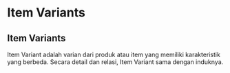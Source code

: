 # Item Variants

## Item Variants

Item Variant adalah varian dari produk atau item yang memiliki karakteristik yang berbeda. Secara detail dan relasi, Item Variant sama dengan induknya.
